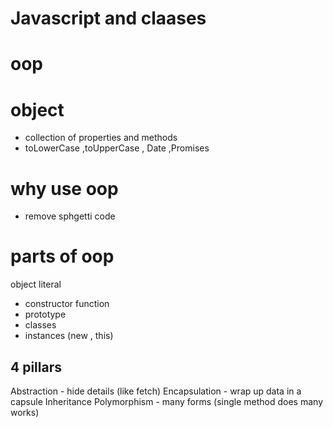 # Javascript and claases

# oop

# object 
- collection of properties and methods
- toLowerCase ,toUpperCase , Date ,Promises

# why use oop
- remove sphgetti code

# parts of oop
object literal

- constructor function
- prototype 
- classes
- instances (new , this)


## 4 pillars 
Abstraction - hide details (like fetch)
Encapsulation  - wrap up data in a capsule
Inheritance 
Polymorphism - many forms (single method does many works)